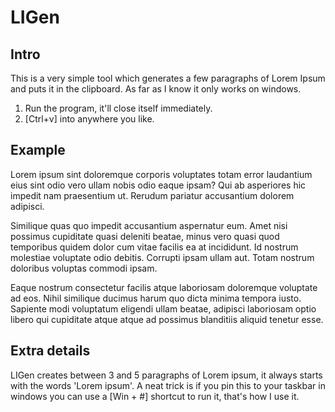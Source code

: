  # LIGen

 ## Intro
 
 This is a very simple tool which generates a few paragraphs of Lorem Ipsum and puts it in the clipboard.
 As far as I know it only works on windows.
 
 1. Run the program, it'll close itself immediately.
 2. [Ctrl+v] into anywhere you like.

 ## Example

 Lorem ipsum sint doloremque corporis voluptates totam error laudantium eius sint odio vero ullam nobis odio eaque ipsam? Qui ab asperiores hic impedit nam praesentium ut. Rerudum pariatur accusantium dolorem adipisci.

Similique quas quo impedit accusantium aspernatur eum. Amet nisi possimus cupiditate quasi deleniti beatae, minus vero quasi quod temporibus quidem dolor cum vitae facilis ea at incididunt. Id nostrum molestiae voluptate odio debitis. Corrupti ipsam ullam aut. Totam nostrum doloribus voluptas commodi ipsam.

Eaque nostrum consectetur facilis atque laboriosam doloremque voluptate ad eos. Nihil similique ducimus harum quo dicta minima tempora iusto. Sapiente modi voluptatum eligendi ullam beatae, adipisci laboriosam optio libero qui cupiditate atque atque ad possimus blanditiis aliquid tenetur esse.

## Extra details

LIGen creates between 3 and 5 paragraphs of Lorem ipsum, it always starts with the words 'Lorem ipsum'. A neat trick is if you pin this to your taskbar in windows you can use a [Win + #] shortcut to run it, that's how I use it.

